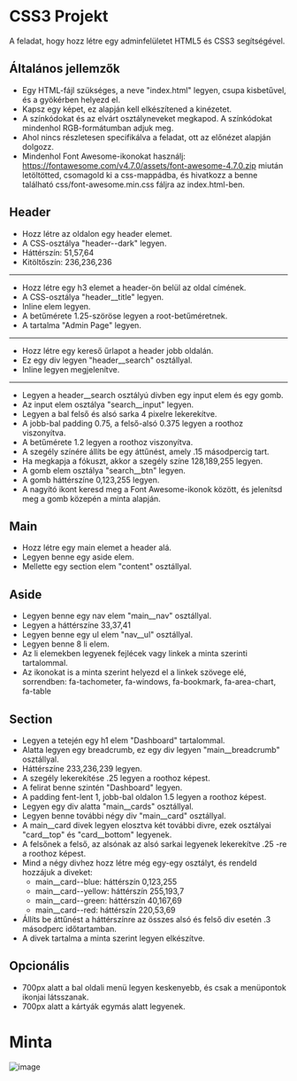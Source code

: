 # CSS3 Projekt
A feladat, hogy hozz létre egy adminfelületet HTML5 és CSS3 segítségével.

## Általános jellemzők

- Egy HTML-fájl szükséges, a neve "index.html" legyen, csupa kisbetűvel, és a gyökérben helyezd el.
- Kapsz egy képet, ez alapján kell elkészítened a kinézetet.
- A színkódokat és az elvárt osztályneveket megkapod. A színkódokat mindenhol RGB-formátumban adjuk meg.
- Ahol nincs részletesen specifikálva a feladat, ott az előnézet alapján dolgozz.
- Mindenhol Font Awesome-ikonokat használj:
https://fontawesome.com/v4.7.0/assets/font-awesome-4.7.0.zip
miután letöltötted, csomagold ki a css-mappádba, és hivatkozz a benne található css/font-awesome.min.css fáljra az index.html-ben.

## Header   
- Hozz létre az oldalon egy header elemet.
- A CSS-osztálya "header--dark" legyen.
- Háttérszín: 51,57,64
- Kitöltőszín: 236,236,236
---
- Hozz létre egy h3 elemet a header-ön belül az oldal címének.
- A CSS-osztálya "header__title" legyen.
- Inline elem legyen.
- A betűmérete 1.25-szöröse legyen a root-betűméretnek.
- A tartalma "Admin Page" legyen.
---
- Hozz létre egy kereső űrlapot a header jobb oldalán.
- Ez egy div legyen "header__search" osztállyal.
- Inline legyen megjelenítve.
---
- Legyen a header__search osztályú divben egy input elem és egy gomb.
- Az input elem osztálya "search__input" legyen.
- Legyen a bal felső és alsó sarka 4 pixelre lekerekítve.
- A jobb-bal padding 0.75, a felső-alsó 0.375 legyen a roothoz viszonyítva.
- A betűmérete 1.2 legyen a roothoz viszonyítva.
- A szegély színére állíts be egy áttűnést, amely .15 másodpercig tart.
- Ha megkapja a fókuszt, akkor a szegély színe 128,189,255 legyen.
- A gomb elem osztálya "search__btn" legyen.
- A gomb háttérszíne 0,123,255 legyen.
- A nagyító ikont keresd meg a Font Awesome-ikonok között, és jelenítsd meg a gomb közepén a minta alapján.

## Main
- Hozz létre egy main elemet a header alá. 
- Legyen benne egy aside elem.
- Mellette egy section elem "content" osztállyal.

## Aside
- Legyen benne egy nav elem "main__nav" osztállyal.
- Legyen a háttérszíne 33,37,41
- Legyen benne egy ul elem "nav__ul" osztállyal.
- Legyen benne 8 li elem.
- Az li elemekben legyenek fejlécek vagy linkek a minta szerinti tartalommal.
- Az ikonokat is a minta szerint helyezd el a linkek szövege elé, sorrendben:
fa-tachometer, fa-windows, fa-bookmark, fa-area-chart, fa-table

## Section
- Legyen a tetején egy h1 elem "Dashboard" tartalommal.
- Alatta legyen egy breadcrumb, ez egy div legyen "main__breadcrumb" osztállyal.
- Háttérszíne 233,236,239 legyen.
- A szegély lekerekítése .25 legyen a roothoz képest.
- A felirat benne szintén "Dashboard" legyen.
- A padding fent-lent 1, jobb-bal oldalon 1.5 legyen a roothoz képest.
- Legyen egy div alatta "main__cards" osztállyal.
- Legyen benne további négy div "main__card" osztállyal.
- A main__card divek legyen elosztva két további divre, ezek osztályai "card__top" és "card__bottom" legyenek.
- A felsőnek a felső, az alsónak az alsó sarkai legyenek lekerekítve .25 -re a roothoz képest.
- Mind a négy divhez hozz létre még egy-egy osztályt, és rendeld hozzájuk a diveket:
   - main__card--blue: háttérszín 0,123,255
   - main__card--yellow: háttérszín 255,193,7
   - main__card--green: háttérszín 40,167,69
   - main__card--red: háttérszín 220,53,69
- Állíts be áttűnést a háttérszínre az összes alsó és felső div esetén .3 másodperc időtartamban.
- A divek tartalma a minta szerint legyen elkészítve.   

## Opcionális
- 700px alatt a bal oldali menü legyen keskenyebb, és csak a menüpontok ikonjai látsszanak.
- 700px alatt a kártyák egymás alatt legyenek.   

# Minta
![image](https://user-images.githubusercontent.com/68642008/182177865-54a911fa-4115-49a2-afe1-d45e8107cb5f.png)
